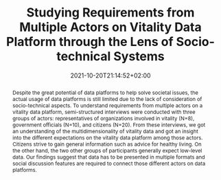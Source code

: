 ---
slug: studying-requirements-from-multiple-actors-on-vitality-data-platform-through-the-lens-of-socio-technical-systems
title: "Studying Requirements from Multiple Actors on Vitality Data Platform through the Lens of Socio-technical Systems"
layout: publi
publitype: journal
subsection: journal
institution:
    logo: TUe
    name: "Eindhoven University of Technology"
    web: "https://www.tue.nl/en/"
    colo: "#c72125"
date: 2021-10-20T21:14:52+02:00
reference: "Wada K.,van Renswouw L., Wallner G., Lévy P., & Vos S. (2021). Studying Requirements from Multiple Actors on Vitality Data Platform through the Lens of Socio-technical Systems. International Journal of Affective Engineering. 20(4), 297-306."
abstract: "Despite the great potential of data platforms to help solve societal issues, the actual usage of data platforms is still limited due to the lack of consideration of socio-technical aspects. To understand requirements from multiple actors on a vitality data platform, semi-structured interviews were conducted with three groups of actors: representatives of organizations involved in vitality (N=8), government officials (N=10), and citizens (N=20). From these interviews, we got an understanding of the multidimensionality of vitality data and got an insight into the different expectations on the vitality data platform among those actors. Citizens strive to gain general information such as advice for healthy living. On the other hand, the two other groups of participants generally expect low-level data. Our findings suggest that data has to be presented in multiple formats and social discussion features are required to connect those different actors on data platforms."
link:
    paper: "https://www.jstage.jst.go.jp/article/ijae/20/4/20_IJAE-D-20-00041/_pdf/-char/en"
    journal: "https://www.jstage.jst.go.jp/article/ijae/20/4/20_IJAE-D-20-00041/_article/-char/en"
---